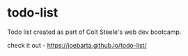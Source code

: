 # todo-list

Todo list created as part of Colt Steele's web dev bootcamp.

check it out - https://joebarta.github.io/todo-list/
